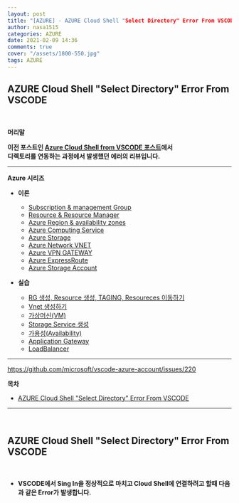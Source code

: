 ```yaml
---
layout: post
title: "[AZURE] - AZURE Cloud Shell "Select Directory" Error From VSCODE"
author: nasa1515
categories: AZURE
date: 2021-02-09 14:36
comments: true
cover: "/assets/1800-550.jpg"
tags: AZURE
---
```




## **AZURE Cloud Shell "Select Directory" Error From VSCODE**


<br/>

**머리말**  
  

**이전 포스트인 [Azure Cloud Shell from VSCODE 포스트](https://nasa1515.github.io/azure/2021/02/09/Azure-vdcode.html)에서**  
**디렉토리를 연동하는 과정에서 발생했던 에러의 리뷰입니다.**  
 
---

**Azure 시리즈**

* **이론**

    - [Subscription & management Group](https://nasa1515.github.io/azure/2021/01/21/azure.subscriptions.html)
    - [Resource & Resource Manager](https://nasa1515.github.io/azure/2021/01/22/azure-resoure.html)
    - [Azure Region & availability zones](https://nasa1515.github.io/azure/2021/01/22/azure.region.html)
    - [Azure Computing Service](https://nasa1515.github.io/azure/2021/01/25/azure.compute.html)
    - [Azure Storage](https://nasa1515.github.io/azure/2021/01/26/azure.storage.html)
    - [Azure Network VNET](https://nasa1515.github.io/azure/2021/01/26/azure-vnet.html)
    - [Azure VPN GATEWAY](https://nasa1515.github.io/azure/2021/01/27/Azure-VPN.html)
    - [Azure ExpressRoute](https://nasa1515.github.io/azure/2021/01/27/azure-expreroute.html)
    - [Azure Storage Account](https://nasa1515.github.io/azure/2021/02/08/storage2.html)


* **실습**

    - [RG 생성, Resource 생성, TAGING, Resoureces 이동하기](https://nasa1515.github.io/azure/2021/02/05/azure-resource2.html)
    - [Vnet 생성하기](https://nasa1515.github.io/azure/2021/02/05/vnet2.html)
    - [가상머신(VM)](https://nasa1515.github.io/azure/2021/02/08/VM2.html)
    - [Storage Service 생성](https://nasa1515.github.io/azure/2021/02/08/AZURE-Storageservice.html)
    - [가용성(Availability)](https://nasa1515.github.io/azure/2021/02/08/scail.html)
    - [Application Gateway](https://nasa1515.github.io/azure/2021/02/09/Azure-LB.html)
    - [LoadBalancer](https://nasa1515.github.io/azure/2021/02/09/Azure-lb2.html)


---


https://github.com/microsoft/vscode-azure-account/issues/220


**목차**


- [AZURE Cloud Shell "Select Directory" Error From VSCODE](#a1)

--- 

<br/>

## **AZURE Cloud Shell "Select Directory" Error From VSCODE**   <a name="a1"></a>    

<br/>

* **VSCODE에서 Sing In을 정상적으로 마치고 Cloud Shell에 연결하려고 할때 다음과 같은 Error가 발생합니다.**


